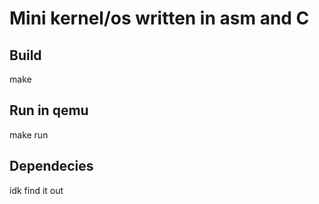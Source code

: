 # Mini kernel/os written in asm and C
## Build
make

## Run in qemu
make run

## Dependecies
idk find it out
